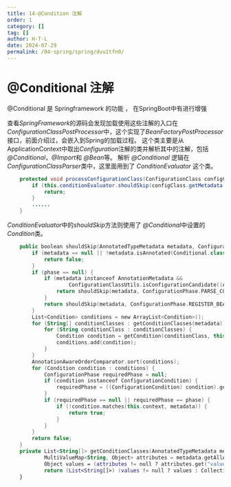 ```yaml
---
title: 14-@Condition 注解
order: 1
category: []
tag: []
author: H·T·L
date: 2024-07-29
permalink: /04-spring/spring/dvu1tfn0/
---
```

# @Conditional 注解

@Conditional 是 Springframework 的功能  ， 在SpringBoot中有进行增强



查看*SpringFramework*的源码会发现加载使用这些注解的入口在*ConfigurationClassPostProcessor*中，这个实现了*BeanFactoryPostProcessor*接口，前面介绍过，会嵌入到Spring的加载过程。
 这个类主要是从ApplicationContext中取出*Configuration*注解的类并解析其中的注解，包括 *@Conditional*，*@Import*和 *@Bean*等。
 解析 *@Conditional* 逻辑在*ConfigurationClassParser*类中，这里面用到了 *ConditionEvaluator* 这个类。



```java
    protected void processConfigurationClass(ConfigurationClass configClass) throws IOException {
        if (this.conditionEvaluator.shouldSkip(configClass.getMetadata(), ConfigurationPhase.PARSE_CONFIGURATION)) {
            return;
        }
        ......
    }
```

*ConditionEvaluator*中的*shouldSkip*方法则使用了 *@Conditional*中设置的*Condition*类。

```kotlin
    public boolean shouldSkip(AnnotatedTypeMetadata metadata, ConfigurationPhase phase) {
        if (metadata == null || !metadata.isAnnotated(Conditional.class.getName())) {
            return false;
        }
        if (phase == null) {
            if (metadata instanceof AnnotationMetadata &&
                    ConfigurationClassUtils.isConfigurationCandidate((AnnotationMetadata) metadata)) {
                return shouldSkip(metadata, ConfigurationPhase.PARSE_CONFIGURATION);
            }
            return shouldSkip(metadata, ConfigurationPhase.REGISTER_BEAN);
        }
        List<Condition> conditions = new ArrayList<Condition>();
        for (String[] conditionClasses : getConditionClasses(metadata)) {
            for (String conditionClass : conditionClasses) {
                Condition condition = getCondition(conditionClass, this.context.getClassLoader());
                conditions.add(condition);
            }
        }
        AnnotationAwareOrderComparator.sort(conditions);
        for (Condition condition : conditions) {
            ConfigurationPhase requiredPhase = null;
            if (condition instanceof ConfigurationCondition) {
                requiredPhase = ((ConfigurationCondition) condition).getConfigurationPhase();
            }
            if (requiredPhase == null || requiredPhase == phase) {
                if (!condition.matches(this.context, metadata)) {
                    return true;
                }
            }
        }
        return false;
    }
    private List<String[]> getConditionClasses(AnnotatedTypeMetadata metadata) {
            MultiValueMap<String, Object> attributes = metadata.getAllAnnotationAttributes(Conditional.class.getName(), true);
            Object values = (attributes != null ? attributes.get("value") : null);
            return (List<String[]>) (values != null ? values : Collections.emptyList());
    }
```